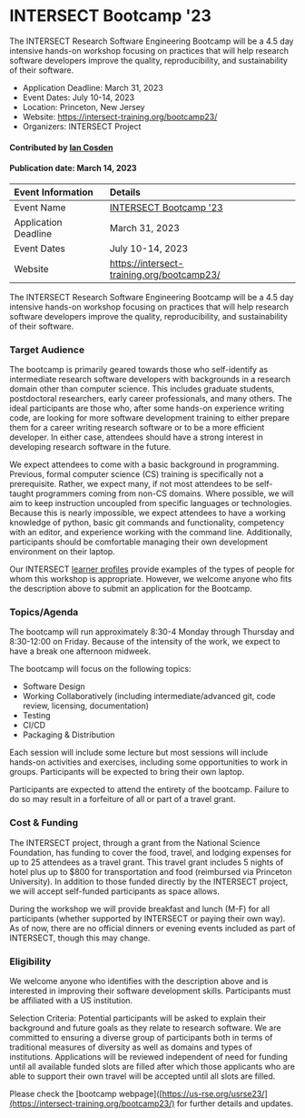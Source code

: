 # INTERSECT Bootcamp '23

<!-- deck text start --> 
The INTERSECT Research Software Engineering Bootcamp will be a 4.5 day intensive hands-on workshop focusing on practices that will help research software developers improve the quality, reproducibility, and sustainability of their software.
<!-- deck text ends -->

- Application Deadline: March 31, 2023
- Event Dates: July 10-14, 2023
- Location: Princeton, New Jersey
- Website: https://intersect-training.org/bootcamp23/
- Organizers: INTERSECT Project

#### Contributed by [Ian Cosden](https://github.com/cosden/)

#### Publication date: March 14, 2023

Event Information | Details
:--- | :---			   
Event Name | [INTERSECT Bootcamp '23](https://intersect-training.org/bootcamp23/)
Application Deadline | March 31, 2023
Event Dates | July 10-14, 2023
Website | https://intersect-training.org/bootcamp23/

The INTERSECT Research Software Engineering Bootcamp will be a 4.5 day intensive hands-on workshop focusing on practices that will help research software developers improve the quality, reproducibility, and sustainability of their software.

### Target Audience

The bootcamp is primarily geared towards those who self-identify as intermediate research software developers with backgrounds in a research domain other than computer science. This includes graduate students, postdoctoral researchers, early career professionals, and many others. The ideal participants are those who, after some hands-on experience writing code, are looking for more software development training to either prepare them for a career writing research software or to be a more efficient developer. In either case, attendees should have a strong interest in developing research software in the future.

We expect attendees to come with a basic background in programming. Previous, formal computer science (CS) training is specifically not a prerequisite. Rather, we expect many, if not most attendees to be self-taught programmers coming from non-CS domains. Where possible, we will aim to keep instruction uncoupled from specific languages or technologies. Because this is nearly impossible, we expect attendees to have a working knowledge of python, basic git commands and functionality, competency with an editor, and experience working with the command line. Additionally, participants should be comfortable managing their own development environment on their laptop.

Our INTERSECT [learner profiles](https://intersect-training.github.io/learner-profiles/) provide examples of the types of people for whom this workshop is appropriate. However, we welcome anyone who fits the description above to submit an application for the Bootcamp.

### Topics/Agenda

The bootcamp will run approximately 8:30-4 Monday through Thursday and 8:30-12:00 on Friday. Because of the intensity of the work, we expect to have a break one afternoon midweek.

The bootcamp will focus on the following topics:

- Software Design
- Working Collaboratively (including intermediate/advanced git, code review, licensing, documentation)
- Testing
- CI/CD
- Packaging & Distribution

Each session will include some lecture but most sessions will include hands-on activities and exercises, including some opportunities to work in groups. Participants will be expected to bring their own laptop.

Participants are expected to attend the entirety of the bootcamp. Failure to do so may result in a forfeiture of all or part of a travel grant.

### Cost & Funding

The INTERSECT project, through a grant from the National Science Foundation, has funding to cover the food, travel, and lodging expenses for up to 25 attendees as a travel grant. This travel grant includes 5 nights of hotel plus up to $800 for transportation and food (reimbursed via Princeton University). In addition to those funded directly by the INTERSECT project, we will accept self-funded participants as space allows.

During the workshop we will provide breakfast and lunch (M-F) for all participants (whether supported by INTERSECT or paying their own way). As of now, there are no official dinners or evening events included as part of INTERSECT, though this may change.

### Eligibility

We welcome anyone who identifies with the description above and is interested in improving their software development skills. Participants must be affiliated with a US institution.

Selection Criteria: Potential participants will be asked to explain their background and future goals as they relate to research software. We are committed to ensuring a diverse group of participants both in terms of traditional measures of diversity as well as domains and types of institutions. Applications will be reviewed independent of need for funding until all available funded slots are filled after which those applicants who are able to support their own travel will be accepted until all slots are filled.

Please check the [bootcamp webpage]([https://us-rse.org/usrse23/](https://intersect-training.org/bootcamp23/) for further details and updates.

<!---
Publish: yes
Topics: "in-person learning", "software engineering", "design", "strategies for more effective teams", "testing", "continuous integration testing", "release and deployment"
--->
